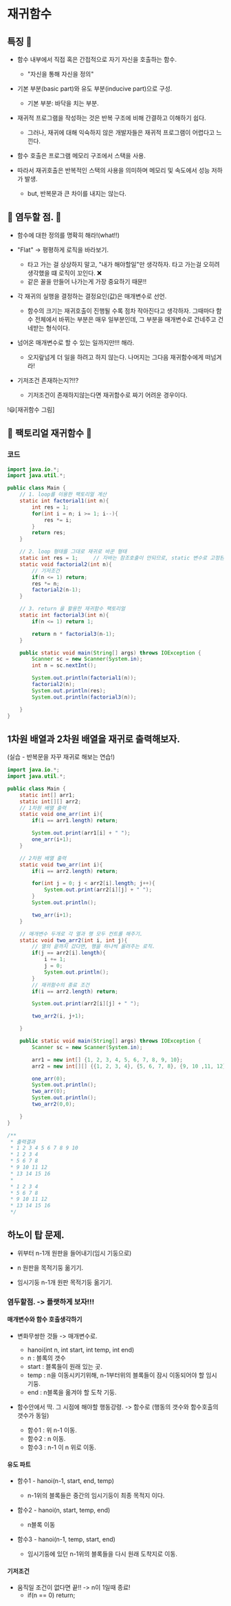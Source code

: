 # 재귀함수


## 특징 🌈

* 함수 내부에서 직접 혹은 간접적으로 자기 자신을 호출하는 함수.
    - "자신을 통해 자신을 정의"

* 기본 부분(basic part)와 유도 부분(inducive part)으로 구성.
    - 기본 부분: 바닥을 치는 부분.

* 재귀적 프로그램을 작성하는 것은 반복 구조에 비해 간결하고 이해하기 쉽다.
    - 그러나, 재귀에 대해 익숙하지 않은 개발자들은 재귀적 프로그램이 어렵다고 느낀다.

* 함수 호출은 프로그램 메모리 구조에서 스택을 사용.

* 따라서 재귀호출은 반복적인 스택의 사용을 의미하며 메모리 및 속도에서 성능 저하가 발생.
    - but, 반복문과 큰 차이를 내지는 않는다.



## 🐋 염두할 점. 🐳

* 함수에 대한 정의를 명확히 해라!(what!!)

* "Flat" -> 평평하게 로직을 바라보기.
    - 타고 가는 걸 상상하지 말고, "내가 해야할일"만 생각하자. 타고 가는걸 오히려 생각했을 떄 로직이 꼬인다. ❌
    - 같은 꼴을 만들어 나가는게 가장 중요하기 때문!!

* 각 재귀의 실행을 결정하는 결정요인(값)은 매개변수로 선언.
    - 함수의 크기는 재귀호출이 진행될 수록 점차 작아진다고 생각하자. 그때마다 함수 전체에서 바뀌는 부분은 매우 일부분인데, 그 부분을 매개변수로 건네주고 건네받는 형식이다.

* 넘어온 매개변수로 할 수 있는 일까지만!!! 해라.
    - 오지랖넘게 더 일을 하려고 하지 않는다. 나머지는 그다음 재귀함수에게 떠넘겨라!

* 기저조건 존재하는지?!!?
    - 기저조건이 존재하지않는다면 재귀함수로 짜기 어려운 경우이다.

!😃[재귀함수 그림]



## 🐶 팩토리얼 재귀함수 🐯

### 코드

```java
import java.io.*;
import java.util.*;

public class Main {
    // 1. loop를 이용한 팩토리얼 계산
    static int factorial1(int n){
        int res = 1;
        for(int i = n; i >= 1; i--){
            res *= i;
        }
        return res;
    }

    // 2. loop 형태를 그대로 재귀로 바꾼 형태
    static int res = 1;     // 자바는 참조호출이 안되므로, static 변수로 고정된 값을 지정해줘야 함.
    static void factorial2(int n){
        // 기저조건
        if(n <= 1) return;
        res *= n;
        factorial2(n-1);
    }

    // 3. return 을 활용한 재귀함수 팩토리얼
    static int factorial3(int n){
        if(n <= 1) return 1;

        return n * factorial3(n-1);
    }

    public static void main(String[] args) throws IOException {
        Scanner sc = new Scanner(System.in);
        int n = sc.nextInt();

        System.out.println(factorial1(n));
        factorial2(n);
        System.out.println(res);
        System.out.println(factorial3(n));

    }
}


```

## 1차원 배열과 2차원 배열을 재귀로 출력해보자.
(실습 - 반복문을 자꾸 재귀로 해보는 연습!)

```java
import java.io.*;
import java.util.*;

public class Main {
    static int[] arr1;
    static int[][] arr2;
    // 1차원 배열 출력
    static void one_arr(int i){
        if(i == arr1.length) return;

        System.out.print(arr1[i] + " ");
        one_arr(i+1);
    }

    // 2차원 배열 출력
    static void two_arr(int i){
        if(i == arr2.length) return;

        for(int j = 0; j < arr2[i].length; j++){
            System.out.print(arr2[i][j] + " ");
        }
        System.out.println();

        two_arr(i+1);
    }

    // 매개변수 두개로 각 열과 행 모두 컨트롤 해주기.
    static void two_arr2(int i, int j){
        // 열의 끝까지 갔다면, 행을 하나씩 올려주는 로직.
        if(j == arr2[i].length){
            i += 1;
            j = 0;
            System.out.println();
        }
        // 재귀함수의 종료 조건
        if(i == arr2.length) return;

        System.out.print(arr2[i][j] + " ");

        two_arr2(i, j+1);

    }

    public static void main(String[] args) throws IOException {
        Scanner sc = new Scanner(System.in);

        arr1 = new int[] {1, 2, 3, 4, 5, 6, 7, 8, 9, 10};
        arr2 = new int[][] {{1, 2, 3, 4}, {5, 6, 7, 8}, {9, 10 ,11, 12}, {13, 14, 15, 16}};

        one_arr(0);
        System.out.println();
        two_arr(0);
        System.out.println();
        two_arr2(0,0);

    }
}

/**
 * 출력결과
 * 1 2 3 4 5 6 7 8 9 10 
 * 1 2 3 4 
 * 5 6 7 8 
 * 9 10 11 12 
 * 13 14 15 16 
 *
 * 1 2 3 4 
 * 5 6 7 8 
 * 9 10 11 12 
 * 13 14 15 16 
 */
```


## 하노이 탑 문제.

* 위부터 n-1개 원판을 들어내기(임시 기둥으로)

* n 원판을 목적기둥 옮기기.

* 임시기둥 n-1개 원판 목적기둥 옮기기.


### 염두할점. -> 플랫하게 보자!!!

#### 매개변수와 함수 호출생각하기

* 변화무쌍한 것들 -> 매개변수로.
    - hanoi(int n, int start, int temp, int end)
    - n : 블록의 갯수
    - start : 블록들이 원래 있는 곳.
    - temp : n을 이동시키기위해, n-1부터위의 블록들이 잠시 이동되어야 할 임시 기둥.
    - end : n블록을 옮겨야 할 도착 기둥.

* 함수안에서 딱. 그 시점에 해야할 행동강령. -> 함수로 (행동의 갯수와 함수호출의 갯수가 동일)
    - 함수1 : 위 n-1 이동.
    - 함수2 : n 이동.
    - 함수3 : n-1 이 n 위로 이동.

#### 유도 파트

* 함수1 - hanoi(n-1, start, end, temp)
    - n-1위의 블록들은 중간의 임시기둥이 최종 목적지 이다.

* 함수2 - hanoi(n, start, temp, end)
    - n블록 이동

* 함수3 - hanoi(n-1, temp, start, end)
    - 임시기둥에 있던 n-1위의 블록들을 다시 원래 도착지로 이동.

#### 기저조건

* 움직일 조건이 없다면 끝!! -> n이 1일때 종료!
    - if(n == 0) return;

    












